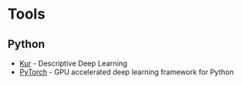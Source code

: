 # Tools

## Python

- [Kur](http://kur.deepgram.com/) - Descriptive Deep Learning
- [PyTorch](http://pytorch.org/) - GPU accelerated deep learning framework for Python
